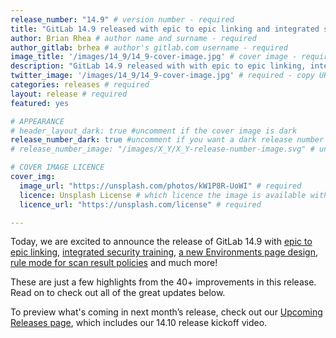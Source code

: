 ```yaml
---
release_number: "14.9" # version number - required
title: "GitLab 14.9 released with epic to epic linking and integrated security training" # short title (no longer than 62 characters) - required
author: Brian Rhea # author name and surname - required
author_gitlab: brhea # author's gitlab.com username - required
image_title: '/images/14_9/14_9-cover-image.jpg' # cover image - required
description: "GitLab 14.9 released with with epic to epic linking, integrated security training, a new Environments page design and much more!" # short description - required
twitter_image: '/images/14_9/14_9-cover-image.jpg' # required - copy URL from image title section above
categories: releases # required
layout: release # required
featured: yes

# APPEARANCE
# header_layout_dark: true #uncomment if the cover image is dark
release_number_dark: true #uncomment if you want a dark release number
# release_number_image: "/images/X_Y/X_Y-release-number-image.svg" # uncomment if you want a svg image to replace the release number that normally overlays the background image

# COVER IMAGE LICENCE
cover_img:
  image_url: "https://unsplash.com/photos/kW1P8R-UoWI" # required
  licence: Unsplash License # which licence the image is available with - required
  licence_url: "https://unsplash.com/license" # required

---
```


<!--
This is the release blog post file. Add here the introduction only.
All remaining content goes into data/release-posts/.

**Use the merge request template "Release-Post", and please set the calendar due
date for each stage (general contributions, review).**

Read through the Release Posts Handbook for more information:
https://about.gitlab.com/handbook/marketing/blog/release-posts/#introduction
-->

Today, we are excited to announce the release of GitLab 14.9 with [epic to epic linking](#link-an-epic-to-another-epic), [integrated security training](#integrated-security-training), [a new Environments page design](#new-design-for-the-environments-page), [rule mode for scan result policies](#rule-mode-for-scan-result-policies) and much more!

These are just a few highlights from the 40+ improvements in this release. Read on to check out all of the great updates below.

To preview what's coming in next month’s release, check out our [Upcoming Releases page](/direction/kickoff/), which includes our 14.10 release kickoff video.
